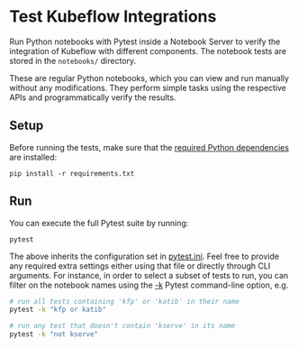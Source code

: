 # Test Kubeflow Integrations

Run Python notebooks with Pytest inside a Notebook Server to verify the integration of Kubeflow
with different components. The notebook tests are stored in the `notebooks/` directory.

These are regular Python notebooks, which you can view and run manually without any modifications.
They perform simple tasks using the respective APIs and programmatically verify the results.

## Setup

Before running the tests, make sure that the [required Python dependencies](requirements.txt) are
installed:

```
pip install -r requirements.txt
```

## Run

You can execute the full Pytest suite by running:

```
pytest
```

The above inherits the configuration set in [pytest.ini](pytest.ini). Feel free to provide any
required extra settings either using that file or directly through CLI arguments.
For instance, in order to select a subset of tests to run, you can filter on the notebook names
using the [-k](https://docs.pytest.org/en/7.3.x/how-to/usage.html#specifying-which-tests-to-run)
Pytest command-line option, e.g.

```bash
# run all tests containing 'kfp' or 'katib' in their name
pytest -k "kfp or katib"

# run any test that doesn't contain 'kserve' in its name
pytest -k "not kserve"
```
